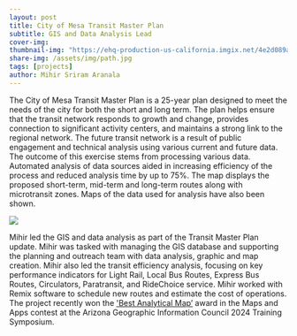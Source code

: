 ```yaml
---
layout: post
title: City of Mesa Transit Master Plan
subtitle: GIS and Data Analysis Lead 
cover-img: 
thumbnail-img: "https://ehq-production-us-california.imgix.net/4e2d089a2ed1170fd1f8c98864d7bb5f24f5349d/original/1703694304/284819422cb4f4c3f6b4d5ba22a5dafa_website_New_Local_Routes.png?auto=compress"
share-img: /assets/img/path.jpg
tags: [projects]
author: Mihir Sriram Aranala
---
```


The City of Mesa Transit Master Plan is a 25-year plan designed to meet the needs of the city for both the short and long term. The plan helps ensure that the transit network responds to growth and change, provides connection to significant activity centers, and maintains a strong link to the regional network. The future transit network is a result of public engagement and technical analysis using various current and future data. The outcome of this exercise stems from processing various data. Automated analysis of data sources aided in increasing efficiency of the process and reduced analysis time by up to 75%. The map displays the proposed short-term, mid-term and long-term routes along with microtransit zones. Maps of the data used for analysis have also been shown.

<img src="https://s3-us-west-1.amazonaws.com/ehq-production-us-california/4e2d089a2ed1170fd1f8c98864d7bb5f24f5349d/original/1703693895/e27ad2a2f20f211cbbd213e20d789536_website_New_Local_Routes.png?1703693895" >

Mihir led the GIS and data analysis as part of the Transit Master Plan update. Mihir was tasked with managing the GIS database and supporting the planning and outreach team with data analysis, graphic and map creation. Mihir also led the transit efficiency analysis, focusing on key performance indicators for Light Rail, Local Bus Routes, Express Bus Routes, Circulators, Paratransit, and RideChoice service. Mihir worked with Remix software to schedule new routes and estimate the cost of operations. The project recently won the ['Best Analytical Map’](https://agic-symposium-maps-and-apps-agic.hub.arcgis.com/documents/6c8e1c5faba74eeb91c25eaeb0975ef6) award in the Maps and Apps contest at the Arizona Geographic Information Council 2024 Training Symposium.

